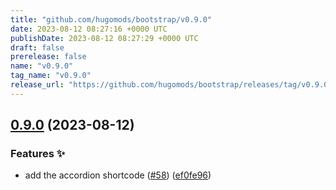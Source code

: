 ```yaml
---
title: "github.com/hugomods/bootstrap/v0.9.0"
date: 2023-08-12 08:27:16 +0000 UTC
publishDate: 2023-08-12 08:27:29 +0000 UTC
draft: false
prerelease: false
name: "v0.9.0"
tag_name: "v0.9.0"
release_url: "https://github.com/hugomods/bootstrap/releases/tag/v0.9.0"
---
```


## [0.9.0](https://github.com/hugomods/bootstrap/compare/v0.8.1...v0.9.0) (2023-08-12)


### Features ✨

* add the accordion shortcode ([#58](https://github.com/hugomods/bootstrap/issues/58)) ([ef0fe96](https://github.com/hugomods/bootstrap/commit/ef0fe96557f9a63deb37fa0cb846f26a80d5db21))
